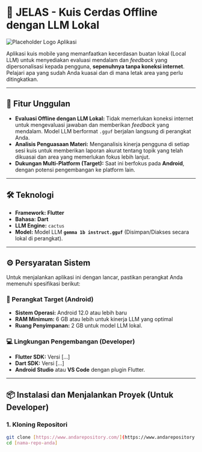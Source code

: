 # 🧠 JELAS - Kuis Cerdas Offline dengan LLM Lokal

![Placeholder Logo Aplikasi](https://via.placeholder.com/150/0000FF/FFFFFF?text=Logo)

Aplikasi kuis mobile yang memanfaatkan kecerdasan buatan lokal (Local LLM) untuk menyediakan evaluasi mendalam dan _feedback_ yang dipersonalisasi kepada pengguna, **sepenuhnya tanpa koneksi internet**. Pelajari apa yang sudah Anda kuasai dan di mana letak area yang perlu ditingkatkan.

---

## 🚀 Fitur Unggulan

- **Evaluasi Offline dengan LLM Lokal:** Tidak memerlukan koneksi internet untuk mengevaluasi jawaban dan memberikan _feedback_ yang mendalam. Model LLM berformat `.gguf` berjalan langsung di perangkat Anda.
- **Analisis Penguasaan Materi:** Menganalisis kinerja pengguna di setiap sesi kuis untuk memberikan laporan akurat tentang topik yang telah dikuasai dan area yang memerlukan fokus lebih lanjut.
- **Dukungan Multi-Platform (Target):** Saat ini berfokus pada **Android**, dengan potensi pengembangan ke platform lain.

---

## 🛠️ Teknologi

- **Framework:** **Flutter**
- **Bahasa:** **Dart**
- **LLM Engine:** `cactus`
- **Model:** Model LLM **`gemma 1b instruct.gguf`** (Disimpan/Diakses secara lokal di perangkat).

---

## ⚙️ Persyaratan Sistem

Untuk menjalankan aplikasi ini dengan lancar, pastikan perangkat Anda memenuhi spesifikasi berikut:

### 📱 Perangkat Target (Android)

- **Sistem Operasi:** Android 12.0 atau lebih baru
- **RAM Minimum:** 6 GB atau lebih untuk kinerja LLM yang optimal
- **Ruang Penyimpanan:** 2 GB untuk model LLM lokal.

### 💻 Lingkungan Pengembangan (Developer)

- **Flutter SDK:** Versi [...]
- **Dart SDK:** Versi [...]
- **Android Studio** atau **VS Code** dengan plugin Flutter.

---

## 📦 Instalasi dan Menjalankan Proyek (Untuk Developer)

### 1. Kloning Repositori

```bash
git clone [https://www.andarepository.com/](https://www.andarepository.com/)
cd [nama-repo-anda]
```
